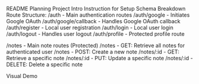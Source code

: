 README Planning
Project Intro
Instruction for Setup
Schema Breakdown
Route Structure:
/auth - Main authentication routes
/auth/google - Initiates Google OAuth
/auth/google/callback - Handles Google OAuth callback
/auth/register - Local user registration
/auth/login - Local user login
/auth/logout - Handles user logout
/auth/profile - Protected profile route

/notes - Main note routes (Protected)
/notes - GET: Retrieve all notes for authenticated user
/notes - POST: Create a new note
/notes/:id - GET: Retrieve a specific note
/notes/:id - PUT: Update a specific note
/notes/:id - DELETE: Delete a specific note

Visual Demo